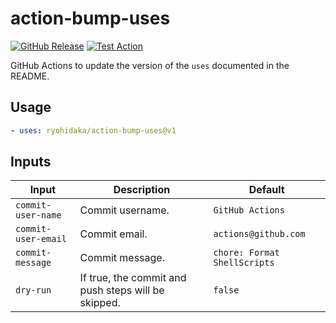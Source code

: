 # action-bump-uses

[![GitHub Release](https://img.shields.io/github/v/release/ryohidaka/action-bump-uses)](https://github.com/ryohidaka/action-bump-uses/releases/)
[![Test Action](https://github.com/ryohidaka/action-bump-uses/actions/workflows/test.yml/badge.svg)](https://github.com/ryohidaka/action-bump-uses/actions/workflows/test.yml)

GitHub Actions to update the version of the `uses` documented in the README.

## Usage

```yml
- uses: ryohidaka/action-bump-uses@v1
```

## Inputs

| Input               | Description                                         | Default                      |
| ------------------- | --------------------------------------------------- | ---------------------------- |
| `commit-user-name`  | Commit username.                                    | `GitHub Actions`             |
| `commit-user-email` | Commit email.                                       | `actions@github.com`         |
| `commit-message`    | Commit message.                                     | `chore: Format ShellScripts` |
| `dry-run`           | If true, the commit and push steps will be skipped. | `false`                      |
